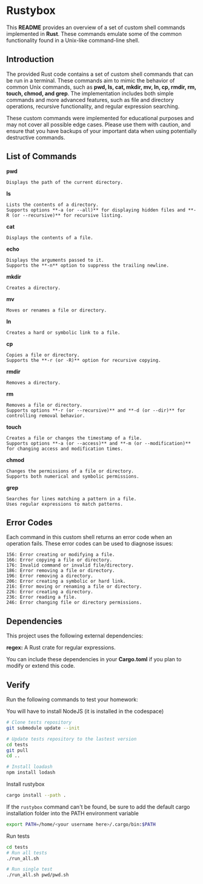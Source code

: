 # Rustybox
This **README** provides an overview of a set of custom shell commands implemented in **Rust**. These commands emulate some of the common functionality found in a Unix-like command-line shell.

## Introduction

The provided Rust code contains a set of custom shell commands that can be run in a terminal. These commands aim to mimic the behavior of common Unix commands, such as **pwd, ls, cat, mkdir, mv, ln, cp, rmdir, rm, touch, chmod, and grep**. The implementation includes both simple commands and more advanced features, such as file and directory operations, recursive functionality, and regular expression searching.

These custom commands were implemented for educational purposes and may not cover all possible edge cases. Please use them with caution, and ensure that you have backups of your important data when using potentially destructive commands.

## List of Commands

**pwd**

    Displays the path of the current directory.

**ls**

    Lists the contents of a directory.
    Supports options **-a (or --all)** for displaying hidden files and **-R (or --recursive)** for recursive listing.

**cat**

    Displays the contents of a file.

**echo**

    Displays the arguments passed to it.
    Supports the **-n** option to suppress the trailing newline.

**mkdir**

    Creates a directory.

**mv**

    Moves or renames a file or directory.

**ln**

    Creates a hard or symbolic link to a file.

**cp**

    Copies a file or directory.
    Supports the **-r (or -R)** option for recursive copying.

**rmdir**

    Removes a directory.

**rm**

    Removes a file or directory.
    Supports options **-r (or --recursive)** and **-d (or --dir)** for controlling removal behavior.

**touch**

    Creates a file or changes the timestamp of a file.
    Supports options **-a (or --access)** and **-m (or --modification)** for changing access and modification times.

**chmod**

    Changes the permissions of a file or directory.
    Supports both numerical and symbolic permissions.

**grep**

    Searches for lines matching a pattern in a file.
    Uses regular expressions to match patterns.

## Error Codes

Each command in this custom shell returns an error code when an operation fails. These error codes can be used to diagnose issues:

    156: Error creating or modifying a file.
    166: Error copying a file or directory.
    176: Invalid command or invalid file/directory.
    186: Error removing a file or directory.
    196: Error removing a directory.
    206: Error creating a symbolic or hard link.
    216: Error moving or renaming a file or directory.
    226: Error creating a directory.
    236: Error reading a file.
    246: Error changing file or directory permissions.

## Dependencies

This project uses the following external dependencies:

   **regex:** A Rust crate for regular expressions.

You can include these dependencies in your **Cargo.toml** if you plan to modify or extend this code.

## Verify

Run the following commands to test your homework:

You will have to install NodeJS (it is installed in the codespace)

```bash
# Clone tests repository
git submodule update --init 

# Update tests repository to the lastest version
cd tests
git pull 
cd ..

# Install loadash
npm install lodash
```

Install rustybox

```bash
cargo install --path .
```

If the `rustybox` command can't be found, be sure to add the default cargo installation folder into the PATH environment variable

```bash
export PATH=/home/<your username here>/.cargo/bin:$PATH
```

Run tests

```bash
cd tests
# Run all tests 
./run_all.sh

# Run single test
./run_all.sh pwd/pwd.sh
```
